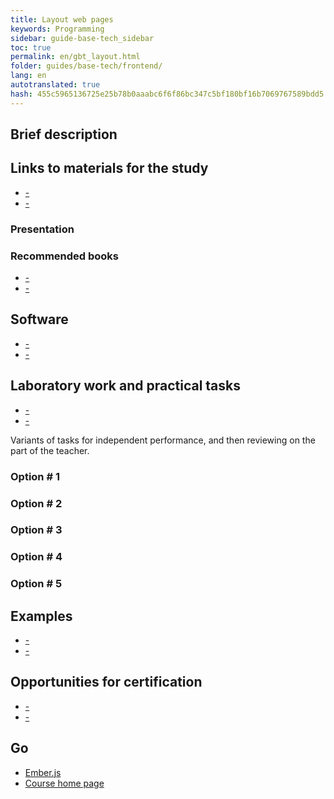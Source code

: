 ```yaml
--- 
title: Layout web pages 
keywords: Programming 
sidebar: guide-base-tech_sidebar 
toc: true 
permalink: en/gbt_layout.html 
folder: guides/base-tech/frontend/ 
lang: en 
autotranslated: true 
hash: 455c5965136725e25b78b0aaabc6f6f86bc347c5bf180bf16b7069767589bdd5 
--- 
```


## Brief description 

## Links to materials for the study 

* [-]() 
* [-]() 

### Presentation 

### Recommended books 

* [-]() 
* [-]() 

## Software 

* [-]() 
* [-]() 

## Laboratory work and practical tasks 

* [-]() 
* [-]() 

Variants of tasks for independent performance, and then reviewing on the part of the teacher. 

### Option # 1 

### Option # 2 

### Option # 3 

### Option # 4 

### Option # 5 

## Examples 

* [-]() 
* [-]() 

## Opportunities for certification 

* [-]() 
* [-]() 

## Go 

* [Ember.js](gbt_emberjs.html) 
* [Course home page](gbt_landing-page.html) 



